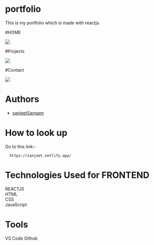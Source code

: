 # portfolio
This is my portfolio which is made with reactjs.

#HOME

<img src="https://pbs.twimg.com/media/FOm2NwaaAAMJcS3?format=jpg&name=large"></img>

#Projects

<img src="https://pbs.twimg.com/media/FOm2NwaacAETfsU?format=jpg&name=large"></img>

#Contact

<img src="https://pbs.twimg.com/media/FOm2NwdaMAEvdBx?format=jpg&name=large"></img>


# Authors
- [sanjeetSangam](https://github.com/sanjeetSangam)

# How to look up

Go to this link:-

```
  https://sanjeet.netlify.app/
```


# Technologies Used for FRONTEND
REACTJS <br/>
HTML <br/>
CSS <br/>
JavaScript <br/>


# Tools
VS Code
Github


